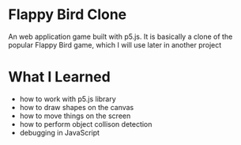 # Flappy Bird Clone

An web application game built with p5.js. It is basically a clone of the popular Flappy Bird game, which I will use later in another project

# What I Learned

* how to work with p5.js library 
* how to draw shapes on the canvas
* how to move things on the screen
* how to perform object collison detection
* debugging in JavaScript
